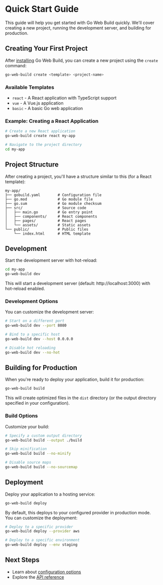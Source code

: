 # Quick Start Guide

This guide will help you get started with Go Web Build quickly. We'll cover creating a new project, running the development server, and building for production.

## Creating Your First Project

After [installing](installation.md) Go Web Build, you can create a new project using the `create` command:

```bash
go-web-build create <template> <project-name>
```

### Available Templates

- `react` - A React application with TypeScript support
- `vue` - A Vue.js application
- `basic` - A basic Go web application

### Example: Creating a React Application

```bash
# Create a new React application
go-web-build create react my-app

# Navigate to the project directory
cd my-app
```

## Project Structure

After creating a project, you'll have a structure similar to this (for a React template):

```
my-app/
├── gobuild.yaml        # Configuration file
├── go.mod              # Go module file
├── go.sum              # Go module checksum
├── src/                # Source code
│   ├── main.go         # Go entry point
│   ├── components/     # React components
│   ├── pages/          # React pages
│   └── assets/         # Static assets
└── public/             # Public files
    └── index.html      # HTML template
```

## Development

Start the development server with hot-reload:

```bash
cd my-app
go-web-build dev
```

This will start a development server (default: http://localhost:3000) with hot-reload enabled.

### Development Options

You can customize the development server:

```bash
# Start on a different port
go-web-build dev --port 8080

# Bind to a specific host
go-web-build dev --host 0.0.0.0

# Disable hot reloading
go-web-build dev --no-hot
```

## Building for Production

When you're ready to deploy your application, build it for production:

```bash
go-web-build build
```

This will create optimized files in the `dist` directory (or the output directory specified in your configuration).

### Build Options

Customize your build:

```bash
# Specify a custom output directory
go-web-build build --output ./build

# Skip minification
go-web-build build --no-minify

# Disable source maps
go-web-build build --no-sourcemap
```

## Deployment

Deploy your application to a hosting service:

```bash
go-web-build deploy
```

By default, this deploys to your configured provider in production mode. You can customize the deployment:

```bash
# Deploy to a specific provider
go-web-build deploy --provider aws

# Deploy to a specific environment
go-web-build deploy --env staging
```

## Next Steps

- Learn about [configuration options](configuration.md)
- Explore the [API reference](api.md)